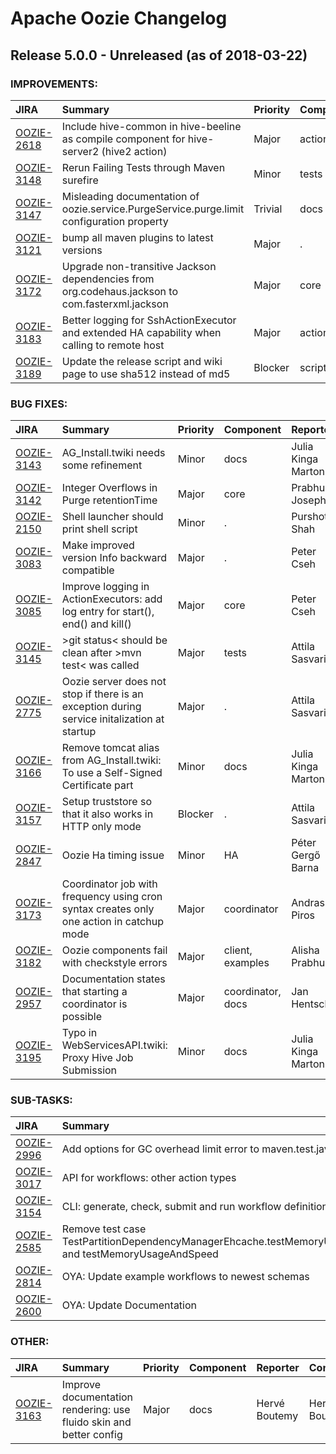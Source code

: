 
<!---
# Licensed to the Apache Software Foundation (ASF) under one
# or more contributor license agreements.  See the NOTICE file
# distributed with this work for additional information
# regarding copyright ownership.  The ASF licenses this file
# to you under the Apache License, Version 2.0 (the
# "License"); you may not use this file except in compliance
# with the License.  You may obtain a copy of the License at
#
#     http://www.apache.org/licenses/LICENSE-2.0
#
# Unless required by applicable law or agreed to in writing, software
# distributed under the License is distributed on an "AS IS" BASIS,
# WITHOUT WARRANTIES OR CONDITIONS OF ANY KIND, either express or implied.
# See the License for the specific language governing permissions and
# limitations under the License.
-->
# Apache Oozie Changelog

## Release 5.0.0 - Unreleased (as of 2018-03-22)



### IMPROVEMENTS:

| JIRA | Summary | Priority | Component | Reporter | Contributor |
|:---- |:---- | :--- |:---- |:---- |:---- |
| [OOZIE-2618](https://issues.apache.org/jira/browse/OOZIE-2618) | Include hive-common in hive-beeline as compile component for hive-server2 (hive2 action) |  Major | action | Taklon Stephen Wu | Taklon Stephen Wu |
| [OOZIE-3148](https://issues.apache.org/jira/browse/OOZIE-3148) | Rerun Failing Tests through Maven surefire |  Minor | tests | Attila Sasvari | Attila Sasvari |
| [OOZIE-3147](https://issues.apache.org/jira/browse/OOZIE-3147) | Misleading documentation of oozie.service.PurgeService.purge.limit configuration property |  Trivial | docs | Oleksandr Kalinin | Oleksandr Kalinin |
| [OOZIE-3121](https://issues.apache.org/jira/browse/OOZIE-3121) | bump all maven plugins to latest versions |  Major | . | Artem Ervits | Artem Ervits |
| [OOZIE-3172](https://issues.apache.org/jira/browse/OOZIE-3172) | Upgrade non-transitive Jackson dependencies from org.codehaus.jackson to com.fasterxml.jackson |  Major | core | Andras Piros | Andras Piros |
| [OOZIE-3183](https://issues.apache.org/jira/browse/OOZIE-3183) | Better logging for SshActionExecutor and extended HA capability when calling to remote host |  Major | action | Andras Piros | Andras Piros |
| [OOZIE-3189](https://issues.apache.org/jira/browse/OOZIE-3189) | Update the release script and wiki page to use sha512 instead of md5 |  Blocker | scripts | Robert Kanter | Robert Kanter |


### BUG FIXES:

| JIRA | Summary | Priority | Component | Reporter | Contributor |
|:---- |:---- | :--- |:---- |:---- |:---- |
| [OOZIE-3143](https://issues.apache.org/jira/browse/OOZIE-3143) | AG\_Install.twiki needs some refinement |  Minor | docs | Julia Kinga Marton | Julia Kinga Marton |
| [OOZIE-3142](https://issues.apache.org/jira/browse/OOZIE-3142) | Integer Overflows in Purge retentionTime |  Major | core | Prabhu Joseph | Prabhu Joseph |
| [OOZIE-2150](https://issues.apache.org/jira/browse/OOZIE-2150) | Shell launcher should print shell script |  Minor | . | Purshotam Shah | Jacob Tolar |
| [OOZIE-3083](https://issues.apache.org/jira/browse/OOZIE-3083) | Make improved version Info backward compatible |  Major | . | Peter Cseh | Peter Cseh |
| [OOZIE-3085](https://issues.apache.org/jira/browse/OOZIE-3085) | Improve logging in ActionExecutors: add log entry for start(), end() and kill() |  Major | core | Peter Cseh | Julia Kinga Marton |
| [OOZIE-3145](https://issues.apache.org/jira/browse/OOZIE-3145) | \>git status\< should be clean after \>mvn test\< was called |  Major | tests | Attila Sasvari | Julia Kinga Marton |
| [OOZIE-2775](https://issues.apache.org/jira/browse/OOZIE-2775) | Oozie server does not stop if there is an exception during service initalization at startup |  Major | . | Attila Sasvari | Attila Sasvari |
| [OOZIE-3166](https://issues.apache.org/jira/browse/OOZIE-3166) | Remove tomcat alias from AG\_Install.twiki: To use a Self-Signed Certificate part |  Minor | docs | Julia Kinga Marton | Julia Kinga Marton |
| [OOZIE-3157](https://issues.apache.org/jira/browse/OOZIE-3157) | Setup truststore so that it also works in HTTP only mode |  Blocker | . | Attila Sasvari | Julia Kinga Marton |
| [OOZIE-2847](https://issues.apache.org/jira/browse/OOZIE-2847) | Oozie Ha timing issue |  Minor | HA | Péter Gergő Barna | Denes Bodo |
| [OOZIE-3173](https://issues.apache.org/jira/browse/OOZIE-3173) | Coordinator job with frequency using cron syntax creates only one action in catchup mode |  Major | coordinator | Andras Piros | Andras Piros |
| [OOZIE-3182](https://issues.apache.org/jira/browse/OOZIE-3182) | Oozie components fail with checkstyle errors |  Major | client, examples | Alisha Prabhu | Alisha Prabhu |
| [OOZIE-2957](https://issues.apache.org/jira/browse/OOZIE-2957) | Documentation states that starting a coordinator is possible |  Major | coordinator, docs | Jan Hentschel | Jan Hentschel |
| [OOZIE-3195](https://issues.apache.org/jira/browse/OOZIE-3195) | Typo in WebServicesAPI.twiki: Proxy Hive Job Submission |  Minor | docs | Julia Kinga Marton | Julia Kinga Marton |


### SUB-TASKS:

| JIRA | Summary | Priority | Component | Reporter | Contributor |
|:---- |:---- | :--- |:---- |:---- |:---- |
| [OOZIE-2996](https://issues.apache.org/jira/browse/OOZIE-2996) | Add options for GC overhead limit error to maven.test.java.opts |  Major | build | Artem Ervits | Artem Ervits |
| [OOZIE-3017](https://issues.apache.org/jira/browse/OOZIE-3017) | API for workflows: other action types |  Major | client | Daniel Becker | Andras Piros |
| [OOZIE-3154](https://issues.apache.org/jira/browse/OOZIE-3154) | CLI: generate, check, submit and run workflow definitions based on API jars |  Major | client | Andras Piros | Andras Piros |
| [OOZIE-2585](https://issues.apache.org/jira/browse/OOZIE-2585) | Remove test case TestPartitionDependencyManagerEhcache.testMemoryUsageAndSpeedOverflowToDisk and testMemoryUsageAndSpeed |  Minor | . | Peter Bacsko | Peter Bacsko |
| [OOZIE-2814](https://issues.apache.org/jira/browse/OOZIE-2814) | OYA: Update example workflows to newest schemas |  Blocker | . | Robert Kanter | Attila Sasvari |
| [OOZIE-2600](https://issues.apache.org/jira/browse/OOZIE-2600) | OYA: Update Documentation |  Blocker | . | Robert Kanter | Andras Piros |


### OTHER:

| JIRA | Summary | Priority | Component | Reporter | Contributor |
|:---- |:---- | :--- |:---- |:---- |:---- |
| [OOZIE-3163](https://issues.apache.org/jira/browse/OOZIE-3163) | Improve documentation rendering: use fluido skin and better config |  Major | docs | Hervé Boutemy | Hervé Boutemy |


